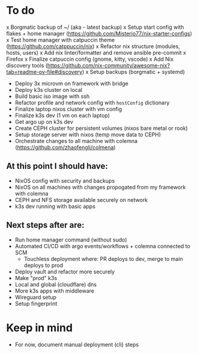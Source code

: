 # To do
x Borgmatic backup of ~/ (aka - latest backup)
x Setup start config with flakes + home manager (https://github.com/Misterio77/nix-starter-configs)
x Test home manager with catpuccin theme (https://github.com/catppuccin/nix)
x Refactor nix structure (modules, hosts, users)
x Add nix linter/formatter and remove ansible pre-commit
x Firefox
x Finalize catpuccin config (gnome, kitty, vscode)
x Add Nix discovery tools (https://github.com/nix-community/awesome-nix?tab=readme-ov-file#discovery)
x Setup backups (borgmatic + systemd)
- Deploy 3x microvm on framework with bridge
- Deploy k3s cluster on local
- Build basic iso image with ssh
- Refactor profile and network config with `hostConfig` dictionary
- Finalize laptop nixos cluster with vm config
- Finalize k3s dev (1 vm on each laptop)
- Get argo up on k3s dev
- Create CEPH cluster for persistent volumes (nixos bare metal or rook)
- Setup storage server with nixos (temp move data to CEPH)
- Orchestrate changes to all machine with colemna (https://github.com/zhaofengli/colmena)

## At this point I should have:
- NixOS config with security and backups
- NixOS on all machines with changes propogated from my framework with colemna
- CEPH and NFS storage available securely on network
- k3s dev running with basic apps

## Next steps after are:
- Run home manager command (without sudo)
- Automated CI/CD with argo events/workflows + colemna connected to SCM
    - Touchless deployment where: PR deploys to dev, merge to main deploys to prod
- Deploy vault and refactor more securely
- Make "prod" k3s
- Local and global (cloudflare) dns
- More k3s apps with middleware
- Wireguard setup
- Setup fingerprint

# Keep in mind
- For now, document manual deployment (cli) steps